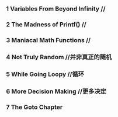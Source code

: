 ### 1 Variables From Beyond Infinity  //
### 2 The Madness of Printf() //
### 3 Maniacal Math Functions //
### 4 Not Truly Random //并非真正的随机
### 5 While Going Loopy //循环
### 6 More Decision Making  //更多决定
### 7 The Goto Chapter
